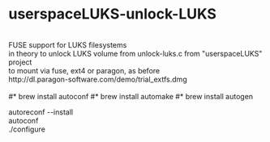 # userspaceLUKS-unlock-LUKS
<br>
FUSE support for LUKS filesystems
<br>
in theory to unlock LUKS volume from unlock-luks.c from "userspaceLUKS" project
<br>
to mount via fuse, ext4 or paragon, as before
<br>
http://dl.paragon-software.com/demo/trial_extfs.dmg
<br>

<br>
 #* brew install autoconf
 #* brew install automake
 #* brew install autogen
 <br>
 
 


autoreconf --install
<br>
autoconf
<br>
./configure

